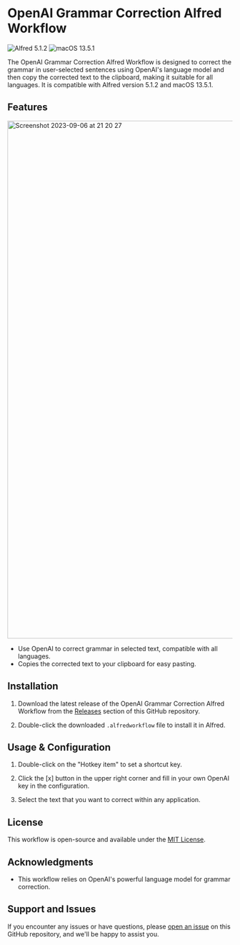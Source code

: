 # OpenAI Grammar Correction Alfred Workflow

![Alfred 5.1.2](https://img.shields.io/badge/Alfred-5.1.2-blue.svg)
![macOS 13.5.1](https://img.shields.io/badge/macOS-13.5.1-brightgreen.svg)

The OpenAI Grammar Correction Alfred Workflow is designed to correct the grammar in user-selected sentences using OpenAI's language model and then copy the corrected text to the clipboard, making it suitable for all languages. It is compatible with Alfred version 5.1.2 and macOS 13.5.1.

## Features

<img width="1159" alt="Screenshot 2023-09-06 at 21 20 27" src="https://github.com/WillSuo-Github/GrammarFix-alfredWorkflow/assets/15070906/d933ca60-188b-4561-b119-29f22ec91167">

- Use OpenAI to correct grammar in selected text, compatible with all languages.
- Copies the corrected text to your clipboard for easy pasting.

## Installation

1. Download the latest release of the OpenAI Grammar Correction Alfred Workflow from the [Releases](https://github.com/WillSuo-Github/GrammarFix-alfredWorkflow/releases) section of this GitHub repository.

2. Double-click the downloaded `.alfredworkflow` file to install it in Alfred.

## Usage & Configuration

1. Double-click on the "Hotkey item" to set a shortcut key.

2. Click the [x] button in the upper right corner and fill in your own OpenAI key in the configuration.
   
3. Select the text that you want to correct within any application.

## License

This workflow is open-source and available under the [MIT License](LICENSE).

## Acknowledgments

- This workflow relies on OpenAI's powerful language model for grammar correction.

## Support and Issues

If you encounter any issues or have questions, please [open an issue](https://github.com/WillSuo-Github/GrammarFix-alfredWorkflow/issues) on this GitHub repository, and we'll be happy to assist you.
